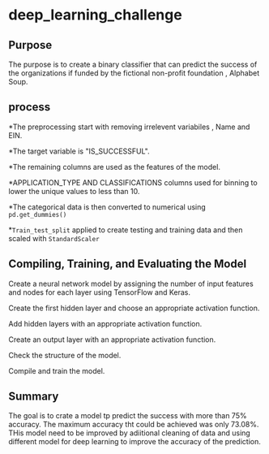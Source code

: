 # deep_learning_challenge

## Purpose

The purpose is to create a binary classifier that can predict the success of the organizations if funded by the fictional non-profit foundation , Alphabet Soup.

## process 

*The preprocessing start with removing irrelevent variabiles , Name and EIN. 

*The target variable is "IS_SUCCESSFUL". 

*The remaining columns are used as the features of the model.

*APPLICATION_TYPE AND CLASSIFICATIONS columns used for binning to lower the unique values to less than 10. 

*The categorical data is then converted to numerical using `pd.get_dummies()`

*`Train_test_split` applied to create testing and training data and then scaled with `StandardScaler`


## Compiling, Training, and Evaluating the Model

Create a neural network model by assigning the number of input features and nodes for each layer using TensorFlow and Keras.

Create the first hidden layer and choose an appropriate activation function.

Add hidden layers with an appropriate activation function.

Create an output layer with an appropriate activation function.

Check the structure of the model.

Compile and train the model.

## Summary

The goal is to crate a model tp predict the success with more than 75% accuracy. The maximum accuracy tht could be achieved was only 73.08%. THis model need to be improved by adiitional cleaning of data and using different model for deep learning to improve the accuracy of the prediction.